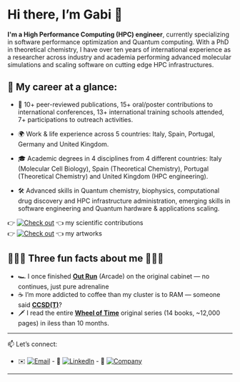 # Hi there, I’m **Gabi** 👋  

**I'm a High Performance Computing (HPC) engineer**, currently specializing in software performance optimization and Quantum computing. With a PhD in theoretical chemistry, I have over ten years of international experience as a researcher across industry and academia performing advanced molecular simulations and scaling software on cutting edge HPC infrastructures. 

## 💼 My career at a glance:

- 🚀 10+ peer-reviewed publications, 15+ oral/poster contributions to international conferences, 13+ international training schools attended, 7+ participations to outreach activities.  
 
- 🌍 Work & life experience across 5 countries: Italy, Spain, Portugal, Germany and United Kingdom.  

- 🎓 Academic degrees in 4 disciplines from 4 different countries: Italy (Molecular Cell Biology), Spain (Theoretical Chemistry), Portugal (Theoretical Chemistry) and United Kingdom (HPC engineering).  

- 🛠️ Advanced skills in Quantum chemistry, biophysics, computational drug discovery and HPC infrastructure administration, emerging skills in software engineering and Quantum hardware & applications  scaling.  

👉 [![Check out](https://img.shields.io/badge/Check%20out-blue)](https://github.com/gdallatorre-hpc/research-portfolio/blob/main/scientific_contributions.md) 👈  my scientific contributions  
👉 [![Check out](https://img.shields.io/badge/Check%20out-blue)](https://github.com/gdallatorre-hpc/research-portfolio/tree/main/artworks) 👈  my artworks
  
## 🎉✨🎉 Three fun facts about me 🎉✨🎉  

- 🏎️ I once finished [**Out Run**](https://en.wikipedia.org/wiki/Out_Run) (Arcade) on the original cabinet — no continues, just pure adrenaline  
- ☕ I’m more addicted to coffee than my cluster is to RAM — someone said [**CCSD(T)**](https://pubs.acs.org/doi/10.1021/acs.jctc.4c01777)?  
- 🗡️ I read the entire [**Wheel of Time**](https://dragonmount.com/Books/index/) original series (14 books, ~12,000 pages) in iless than 10 months.  
---

📫 Let’s connect:  
- ✉️  [![Email](https://img.shields.io/badge/Email-red)](mailto:gdallatorre001@dundee.ac.uk) - 🔗 [![Linkedln](https://img.shields.io/badge/LinkedIn-red)](https://www.linkedin.com/in/gabriele-dalla-torre-hpc/) - 🏢 [![Company](https://img.shields.io/badge/Company-red)](https://drugdiscovery.dundee.ac.uk/contact/)   
 

---






<!--
**gdallatorre-hpc/gdallatorre-hpc** is a ✨ _special_ ✨ repository because its `README.md` (this file) appears on your GitHub profile.

Here are some ideas to get you started:

- 🔭 I’m currently working on ...
- 🌱 I’m currently learning ...
- 👯 I’m looking to collaborate on ...
- 🤔 I’m looking for help with ...
- 💬 Ask me about ...
- 📫 How to reach me: ...
- 😄 Pronouns: ...
- ⚡ Fun fact: ...
-->
